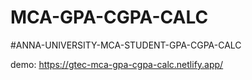 # MCA-GPA-CGPA-CALC
#ANNA-UNIVERSITY-MCA-STUDENT-GPA-CGPA-CALC

demo: https://gtec-mca-gpa-cgpa-calc.netlify.app/

